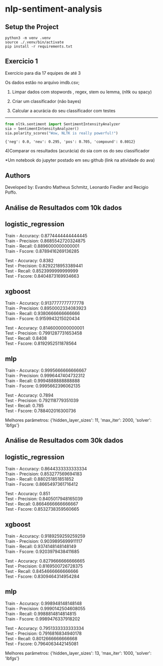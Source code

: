 # nlp-sentiment-analysis

## Setup the Project

```
python3 -m venv .venv
source ./.venv/bin/activate
pip install -r requirements.txt
```

## Exercicio 1

Exercício para dia 17 equipes de até 3

Os dados estão no arquivo imdb.csv;

1) Limpar dados com stopwords , regex, stem ou lemma, (nltk ou spacy)

2) Criar um classificador (não bayes)

3) Calcular a acurácia do seu classificador com testes

______________________________________________________
```python
from nltk.sentiment import SentimentIntensityAnalyzer
sia = SentimentIntensityAnalyzer()
sia.polarity_scores("Wow, NLTK is really powerful!")
```
```console
{'neg': 0.0, 'neu': 0.295, 'pos': 0.705, 'compound': 0.8012}
```

4)Comparar os resultados (acurácia) do sia com os do seu classificador


*Um notebook do jupyter postado em seu github (link na atividade do ava)


## Authors

Developed by: Evandro Matheus Schmitz, Leonardo Fiedler and Recigio Poffo.

## Análise de Resultados com 10k dados

logistic_regression
---
Train - Accuracy: 0.8774444444444445  
Train - Precision: 0.8685542720324875  
Train - Recall: 0.8896000000000001  
Train - Fscore: 0.8789416269136285  

Test - Accuracy: 0.8382  
Test - Precision: 0.8292218953389441  
Test - Recall: 0.8523999999999999  
Test - Fscore: 0.8404873169934663  


xgboost
---
Train - Accuracy: 0.9137777777777778  
Train - Precision: 0.8950002334083923  
Train - Recall: 0.9380666666666666  
Train - Fscore: 0.9159943215020434  

Test - Accuracy: 0.8146000000000001  
Test - Precision: 0.7991287731653458  
Test - Recall: 0.8408  
Test - Fscore: 0.8192952511878564  


mlp
---
Train - Accuracy: 0.9995666666666667  
Train - Precision: 0.9996447404732312  
Train - Recall: 0.9994888888888888  
Train - Fscore: 0.9995662396062135  

Test - Accuracy: 0.7894  
Test - Precision: 0.792118779351039  
Test - Recall: 0.785  
Test - Fscore: 0.788402016300736  

Melhores parâmetros: {'hidden_layer_sizes': 11, 'max_iter': 2000, 'solver': 'lbfgs'}

## Análise de Resultados com 30k dados


logistic_regression
---
Train - Accuracy: 0.8644333333333334  
Train - Precision: 0.853277569694183  
Train - Recall: 0.880251851851852  
Train - Fscore: 0.8665497361716412  

Test - Accuracy: 0.851  
Test - Precision: 0.8405017948165039  
Test - Recall: 0.8664666666666667  
Test - Fscore: 0.8532738359560665  


xgboost
---
Train - Accuracy: 0.9189259259259259  
Train - Precision: 0.9039895699911117  
Train - Recall: 0.9374148148148149  
Train - Fscore: 0.9203979438411685  

Test - Accuracy: 0.8279666666666665  
Test - Precision: 0.8169500726728375  
Test - Recall: 0.8454666666666666  
Test - Fscore: 0.8309464314954284  


mlp
---
Train - Accuracy: 0.998948148148148  
Train - Precision: 0.9990142504608055  
Train - Recall: 0.9988814814814815  
Train - Fscore: 0.9989476337918202  

Test - Accuracy: 0.7951333333333334  
Test - Precision: 0.7916816834940178  
Test - Recall: 0.8012666666666668  
Test - Fscore: 0.7964063442145081  

Melhores parâmetros: {'hidden_layer_sizes': 13, 'max_iter': 1000, 'solver': 'lbfgs'}
